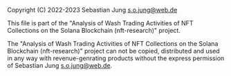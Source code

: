 Copyright (C) 2022-2023 Sebastian Jung <s.o.jung@web.de>

This file is part of the "Analysis of Wash Trading Activities of NFT Collections on the Solana Blockchain (nft-research)" project.

The "Analysis of Wash Trading Activities of NFT Collections on the Solana Blockchain (nft-research)" project can not be copied, distributed and used in any way with revenue-genrating products without the express
permission of Sebastian Jung <s.o.jung@web.de>.